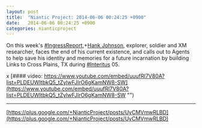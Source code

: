 ```yaml
---
layout: post
title:  "Niantic Project: 2014-06-06 00:24:25 +0900"
date:   2014-06-06 00:24:25 +0900
categories: nianticproject
---
```

On this week's [#IngressReport](https://plus.google.com/s/%23IngressReport ""),+[Hank Johnson](https://plus.google.com/117792105926525258257 ""), explorer, soldier and XM researcher, faces the end of his current existence, and calls out to Agents to help save his identity and memories for a future incarnation by building Links to Cross Plains, TX during [#Interitus](https://plus.google.com/s/%23Interitus "") 05.

x
[#### video: https://www.youtube.com/embed/uuufRl7V80A?list=PLDEUWItbkQ5_tZylwFJlrO6gKamNW8-SW](https://www.youtube.com/embed/uuufRl7V80A?list=PLDEUWItbkQ5_tZylwFJlrO6gKamNW8-SW "")
- - -
[https://plus.google.com/+NianticProject/posts/UyCMVmwRLBD](https://plus.google.com/+NianticProject/posts/UyCMVmwRLBD)
